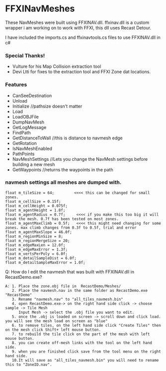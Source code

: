 # FFXINavMeshes


These NavMeshes were built using FFXINAV.dll. 
ffxinav.dll is a custom wrapper i am working on to work with FFXI, this dll uses Recast Detour.

I have included the imports.cs and ffxinavtools.cs files to use FFXINAV.dll in c#

### Special Thanks!
* Vulture for his Map Collision extraction tool
* Devi Ltti for fixes to the extraction tool and FFXI Zone dat locations.

### Features

* CanSeeDestination 
* Unload
* Initialize //pathsize doesn't matter
* Load
* LoadOBJFile
* DumpNavMesh
* GetLogMessage
* FindPath  
* GetDistanceToWall //this is distance to navmesh edge
* GetRotation 
* IsNavMeshEnabled
* PathPoints
* NavMeshSettings //Lets you change the NavMesh settings before building a new mesh
* GetWaypoints    //returns the waypoints in the path 

### navmesh settings all meshes are dumped with.


    float m_tileSize = 64;         <<<< this can be changed for small zones.
	float m_cellSize = 0.15f;
	float m_cellHeight = 0.075f;
	float m_agentHeight = 1.8f;    
	float m_agentRadius = 0.7f;     <<<< if you make this too big it will break the mesh. 0.7f has been tested on most zones.
	float m_agentMaxClimb = 0.5f;   <<<< this might need changing for some zones. max climb changes from 0.3f to 0.5f, trial and error
	float m_agentMaxSlope = 46.0f;
	float m_regionMinSize = 8;
	float m_regionMergeSize = 20;
	float m_edgeMaxLen = 12.0f;
	float m_edgeMaxError = 1.3f;
	float m_vertsPerPoly = 6.0f;
	float m_detailSampleDist = 6.0f;
	float m_detailSampleMaxError = 1.0f;
	
	



 Q: How do I edit the navmesh that was built with FFXINAV.dll in RecastDemo.exe?
 
    A: 1. Place the zone.obj file in  RecastDemo/Meshes/
       2. Place the navmesh.nav in the same folder as RecastDemo.exe "RecastDemo"
       3. Rename "navmesh.nav" to "all_tiles_navmesh.bin"
       4. open RecastDemo.exe-> on the right hand side click -> choose sample -> Tile Mesh
          Input Mesh -> select the .obj file you want to edit.
       5. once the .obj is loaded on screen -> scroll down and click load. you will see the mesh load on screen as "blue"
       6. to remove tiles, on the left hand side click "Create Tiles" then on the mesh click Shift+ left mouse button.
       7. to rebuild the tile click on the part of the mesh with left mouse button.
       8. you can create off-mesh links with the tool on the left hand side. 
       9. when you are finished click save from the tool menu on the right hand side.
       10.It will save as "all_tiles_navmesh.bin" you will need to rename this to "ZoneID.nav".
